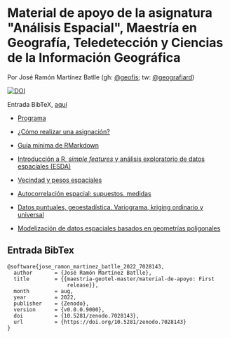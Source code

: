 # Material de apoyo de la asignatura "Análisis Espacial", Maestría en Geografía, Teledetección y Ciencias de la Información Geográfica

Por José Ramón Martínez Batlle (gh: [@geofis](https://github.com/geofis); tw: [@geografiard](https://twitter.com/geografiard))

[![DOI](https://zenodo.org/badge/DOI/10.5281/zenodo.7028143.svg)](https://doi.org/10.5281/zenodo.7028143)

Entrada BibTeX, [aquí](#entrada-bibtex)


* [Programa](programa-analisis-espacial.md)

* [¿Cómo realizar una asignación?](ref/como-hacer-una-asignacion.md)

* [Guía mínima de RMarkdown](ref/guia-minima-de-rmarkdown.md)

* [Introducción a R, *simple features* y análisis exploratorio de datos espaciales (ESDA)](ref/introduccion-a-r.md)

* [Vecindad y pesos espaciales](ref/vecindad.md)

* [Autocorrelación espacial: supuestos, medidas](ref/autocorrelacion.md)

* [Datos puntuales, geoestadística. Variograma, kriging ordinario y universal](ref/datos-puntuales-geoestadistica.md)

* [Modelización de datos espaciales basados en geometrías poligonales
](ref/modelizacion-datos-espaciales-poligonales.md)

## Entrada BibTex

```
@software{jose_ramon_martinez_batlle_2022_7028143,
  author       = {José Ramón Martínez Batlle},
  title        = {{maestria-geotel-master/material-de-apoyo: First 
                   release}},
  month        = aug,
  year         = 2022,
  publisher    = {Zenodo},
  version      = {v0.0.0.9000},
  doi          = {10.5281/zenodo.7028143},
  url          = {https://doi.org/10.5281/zenodo.7028143}
}
```
